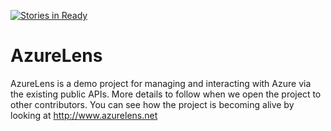 [![Stories in Ready](https://badge.waffle.io/matvelloso/AzureLens.png?label=ready&title=Ready)](https://waffle.io/matvelloso/AzureLens)
# AzureLens
AzureLens is a demo project for managing and interacting with Azure via the existing public APIs. More details to follow when we open the project to other contributors. You can see how the project is becoming alive by looking at http://www.azurelens.net
